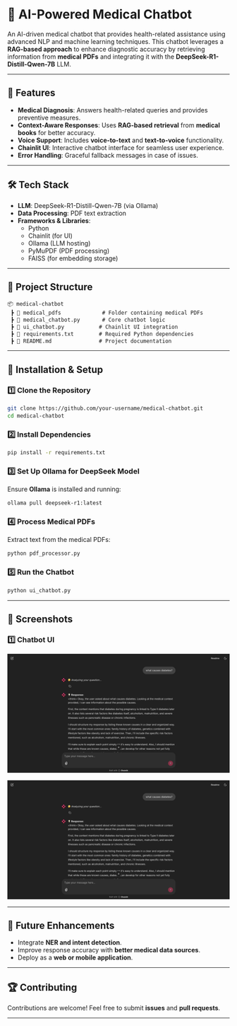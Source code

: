 # 🏥 AI-Powered Medical Chatbot

An AI-driven medical chatbot that provides health-related assistance using advanced NLP and machine learning techniques. This chatbot leverages a **RAG-based approach** to enhance diagnostic accuracy by retrieving information from **medical PDFs** and integrating it with the **DeepSeek-R1-Distill-Qwen-7B** LLM.

---

## 📌 Features

- **Medical Diagnosis**: Answers health-related queries and provides preventive measures.
- **Context-Aware Responses**: Uses **RAG-based retrieval** from **medical books** for better accuracy.
- **Voice Support**: Includes **voice-to-text** and **text-to-voice** functionality.
- **Chainlit UI**: Interactive chatbot interface for seamless user experience.
- **Error Handling**: Graceful fallback messages in case of issues.

---

## 🛠️ Tech Stack

- **LLM**: DeepSeek-R1-Distill-Qwen-7B (via Ollama)
- **Data Processing**: PDF text extraction 
- **Frameworks & Libraries**:
  - Python
  - Chainlit (for UI)
  - Ollama (LLM hosting)
  - PyMuPDF (PDF processing)
  - FAISS (for embedding storage)

---

## 📂 Project Structure

```
📦 medical-chatbot
 ┣ 📂 medical_pdfs             # Folder containing medical PDFs
 ┣ 📜 medical_chatbot.py       # Core chatbot logic
 ┣ 📜 ui_chatbot.py           # Chainlit UI integration
 ┣ 📜 requirements.txt        # Required Python dependencies
 ┣ 📜 README.md               # Project documentation
```

---

## 🚀 Installation & Setup

### 1️⃣ Clone the Repository
```bash
git clone https://github.com/your-username/medical-chatbot.git
cd medical-chatbot
```

### 2️⃣ Install Dependencies
```bash
pip install -r requirements.txt
```

### 3️⃣ Set Up Ollama for DeepSeek Model
Ensure **Ollama** is installed and running:
```bash
ollama pull deepseek-r1:latest
```

### 4️⃣ Process Medical PDFs
Extract text from the medical PDFs:
```bash
python pdf_processor.py
```

### 5️⃣ Run the Chatbot
```bash
python ui_chatbot.py
```

---

## 📸 Screenshots


### **1️⃣ Chatbot UI**
![Chatbot UI](screenshots/ss1.png)


![Loading Screen](screenshots/ss1.png)




---

## 📌 Future Enhancements
- Integrate **NER and intent detection**.
- Improve response accuracy with **better medical data sources**.
- Deploy as a **web or mobile application**.

---

## 🏆 Contributing
Contributions are welcome! Feel free to submit **issues** and **pull requests**.

---


